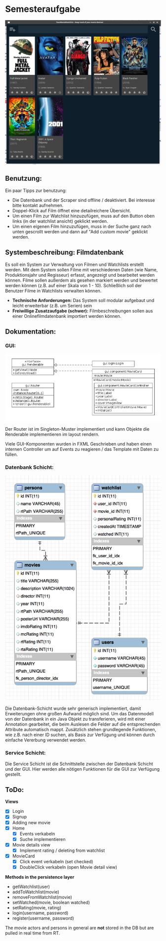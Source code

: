 # Semesteraufgabe

![Screenshot](screenshot.png)

## Benutzung:

Ein paar Tipps zur benutzung:
 - Die Datenbank und der Scraper sind offline / deaktiviert. Bei interesse bitte kontakt aufnehmen.
 - Doppel-Klick auf Film öffnet eine detailreichere Übersicht.
 - Um einen Film zur Watchlist hinzuzufügen, muss auf den Button oben links (in der watchlist ansicht) geklickt werden.
 - Um einen eigenen Film hinzuzufügen, muss in der Suche ganz nach unten gescrollt werden und dann auf "Add custom movie" geklickt werden.

## Systembeschreibung: Filmdatenbank

Es soll ein System zur Verwaltung von Filmen und Watchlists erstellt werden. Mit dem System sollen
Filme mit verschiedenen Daten (wie Name, Produktionsjahr und Regisseur) erfasst, angezeigt und bearbeitet
werden können. Filme sollen außerdem als gesehen markiert werden und bewertet werden können
(z.B. auf einer Skala von 1 - 10). Schließlich soll der Benutzer Filme in Watchlists verwalten können.

 - **Technische Anforderungen:** Das System soll modular aufgebaut und leicht erweiterbar (z.B. um Serien) sein
 - **Freiwillige Zusatzaufgabe (schwer):** Filmbeschreibungen sollen aus einer Onlinefilmdatenbank importiert werden können.

## Dokumentation:

### GUI:

![GUI Diagram](GUI.png)

Der Router ist im Singleton-Muster implementiert und kann Objekte die Renderable implementieren im layout rendern.

Viele GUI-Komponenten wurden in FXML Geschrieben und haben einen internen Controller um auf Events zu reagieren / das Template mit Daten zu füllen.

### Datenbank Schicht:

![DB Diagram](DB_model.png)

Die Datenbank-Schicht wurde sehr generisch implementiert, damit Erweiterungen ohne großen Aufwand möglich sind. 
Um das Datenmodell von der Datenbank in ein Java Objekt zu transferieren, wird mit einer Annotation gearbeitet, die beim Auslesen die Felder auf die entsprechenden Attribute automatisch mappt.
Zusätzlich stehen grundlegende Funktionen, wie z.B. nach einer ID suchen, als Basis zur Verfügung und können durch einfache Vererbung verwendet werden.

### Service Schicht:

Die Service Schicht ist die Schnittstelle zwischen der Datenbank Schicht und der GUI. Hier werden alle nötigen Funktionen für die GUI
zur Verfügung gestellt.

## ToDo:

**Views**
 - [x] Login 
 - [x] Signup
 - [x] Adding new movie
 - [x] Home
 	- [x] Events verkabeln
 	- [x] Suche implementieren
 - [x] Movie details view
 	- [x] Implement rating / deleting from watchlist
 - [x] MovieCard
 	- [x] Click event verkabeln (set checked)
 	- [x] DoubleClick verkabeln (open Movie detail view)
 
**Methods in the persistence layer**
 - getWatchlist(user)
 - addToWatchlist(movie)
 - removeFromWatchlist(movie)
 - setWatched(movie, boolean watched)
 - setRating(movie, rating)
 - login(username, password)
 - register(username, password)
 
 The movie actors and persons in general are **not** stored in the DB but are pulled in real time from RT.
 
